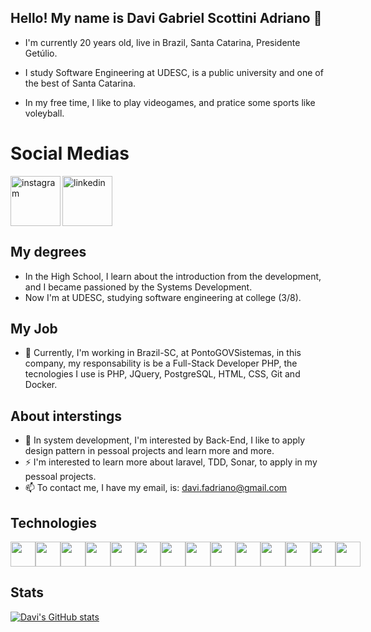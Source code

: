 <head>
  <link rel="stylesheet" type='text/css' href="https://cdn.jsdelivr.net/gh/devicons/devicon@latest/devicon.min.css" />
</head>

## Hello! My name is Davi Gabriel Scottini Adriano 👋
- I'm currently 20 years old, live in Brazil, Santa Catarina, Presidente Getúlio.

- I study Software Engineering at UDESC, is a public university and one of the best of Santa Catarina.

- In my free time, I like to play videogames, and pratice some sports like voleyball.

<h1 align="left">Social Medias</h1>
<a href="https://www.instagram.com/davigabriels_/">
  <img align="left" width="80px" src="https://i.ibb.co/qkGSp1D/instagram.png" alt="instagram" style="vertical-align:top;">
</a> 
<a href="https://br.linkedin.com/in/davi-gabriel-scottini-adriano-329935262">
  <img width="80px" src="https://i.ibb.co/RyZx12b/linkedin.png" alt="linkedin" style="vertical-align:top;">
</a>

## My degrees
- In the High School, I learn about the introduction from the development, and I became passioned by the Systems Development.
- Now I'm at UDESC, studying software engineering at college (3/8).

## My Job
- 🔭 Currently, I'm working in Brazil-SC, at PontoGOVSistemas, in this company, my responsability is be a Full-Stack Developer PHP, the tecnologies I use is PHP, JQuery, PostgreSQL, HTML, CSS, Git and Docker.

## About interstings
- 🌱 In system development, I'm interested by Back-End, I like to apply design pattern in pessoal projects and learn more and more.
- ⚡ I'm interested to learn more about laravel, TDD, Sonar, to apply in my pessoal projects.
- 📫 To contact me, I have my email, is: davi.fadriano@gmail.com

## Technologies
<div style="display: flex;">
  <img src="https://cdn.jsdelivr.net/gh/devicons/devicon@latest/icons/php/php-original.svg" width="40" height="40"/>
  <img src="https://cdn.jsdelivr.net/gh/devicons/devicon@latest/icons/postgresql/postgresql-original.svg" width="40" height="40"/>
  <img src="https://cdn.jsdelivr.net/gh/devicons/devicon@latest/icons/postman/postman-original.svg" width="40" height="40"/>
  <img src="https://cdn.jsdelivr.net/gh/devicons/devicon@latest/icons/html5/html5-original-wordmark.svg" width="40" height="40"/>
  <img src="https://cdn.jsdelivr.net/gh/devicons/devicon@latest/icons/css3/css3-original.svg" width="40" height="40"/>
  <img src="https://cdn.jsdelivr.net/gh/devicons/devicon@latest/icons/java/java-original.svg" width="40" height="40"/>
  <img src="https://cdn.jsdelivr.net/gh/devicons/devicon@latest/icons/javascript/javascript-original.svg" width="40" height="40"/>
  <img src="https://cdn.jsdelivr.net/gh/devicons/devicon@latest/icons/angular/angular-original.svg" width="40" height="40"/>
  <img src="https://cdn.jsdelivr.net/gh/devicons/devicon@latest/icons/typescript/typescript-original.svg" width="40" height="40"/>
  <img src="https://cdn.jsdelivr.net/gh/devicons/devicon@latest/icons/mysql/mysql-original.svg" width="40" height="40"/>
  <img src="https://cdn.jsdelivr.net/gh/devicons/devicon@latest/icons/jquery/jquery-plain-wordmark.svg" width="40" height="40"/>
  <img src="https://cdn.jsdelivr.net/gh/devicons/devicon@latest/icons/docker/docker-original.svg" width="40" height="40"/>
  <img src="https://cdn.jsdelivr.net/gh/devicons/devicon@latest/icons/gitlab/gitlab-original.svg" width="40" height="40"/>
  <img src="https://cdn.jsdelivr.net/gh/devicons/devicon@latest/icons/git/git-original.svg" width="40" height="40"/>
</div>

## Stats
[![Davi's GitHub stats](https://github-readme-stats.vercel.app/api?username=Davi3234)](https://github.com/anuraghazra/github-readme-stats)
